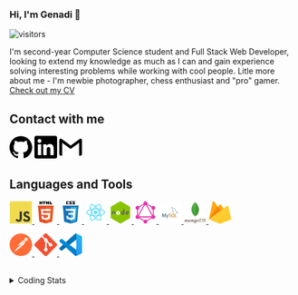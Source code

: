 ### Hi, I'm Genadi 👋

<!-- ![Profile views](https://gpvc.arturio.dev/genadi53) -->

![visitors](https://visitor-badge.glitch.me/badge?page_id=genadi53.genadi53&right_color=green)

I'm second-year Computer Science student and Full Stack Web Developer, looking to extend my knowledge as much as I can and gain experience solving interesting problems while working with cool people.
Litle more about me - I'm newbie photographer, chess enthusiast and "pro" gamer.
[Check out my CV](files/Genadi_Tsolov_CV.pdf)

## Contact with me

[<img src='images/github.svg' alt='github' height='40'>](https://github.com/genadi53) [<img src='images/linkedin.svg' alt='linkedin' height='40'>](https://www.linkedin.com/in/genadi-tsolov-a17a681b5/) [<img src='images/gmail.svg' alt='gmail' height='40'>](mailto:genadi.tsolov@gmail.com)

## Languages and Tools

<p align="left">
<a href="https://developer.mozilla.org/en-US/docs/Web/JavaScript" target="_blank"> <img src="images/js.svg" alt="javascript" width="40" height="40"/> </a> 
<a href="https://www.w3.org/html/" target="_blank"> <img src="images/html.svg" alt="html5" width="40" height="40"/> </a> 
<a href="https://www.w3schools.com/css/" target="_blank"> <img src="images/css.svg" alt="css3" width="40" height="40"/> 
<a href="https://reactjs.org" target="_blank"> <img src="images/react.png" alt="react" width="40" height="40"/> </a>
<a href="https://nodejs.org/en/" target="_blank"> <img src="images/node.png" alt="nodejs" width="40" height="40"/> </a>
<a href="https://graphql.org/" target="_blank"> <img  src="images/graphql.png" alt="graphql" width="40" height="40"/> </a>
<a href="https://www.mysql.com/" target="_blank"> <img  src="images/mysql.png" alt="mysql" width="40" height="40"/> </a>
<a href="https://www.mongodb.com/" target="_blank"> <img  src="images/mongo.png" alt="mongodb" width="40" height="40"/> </a>
<a href="https://firebase.google.com/" target="_blank"> <img src="images/firebase.png" alt="firebase" width="40" height="40"/> </a>

<p align="left">
<a href="https://postman.com" target="_blank"> <img src="images/postman.png" alt="postman" width="40" height="40"/> </a> 
<a href="https://git-scm.com/" target="_blank"> <img src="images/git.png" alt="git" width="40" height="40"/> </a>
<a href="https://code.visualstudio.com/" target="_blank"> <img  src="images/vscode.png" alt="vscode" width="40" height="40"/> </a>
</p>

<br>
<details>
<summary>
  Coding Stats
</summary>
  
[![Top Langs](https://github-readme-stats.vercel.app/api/top-langs/?username=genadi53)](https://github.com/anuraghazra/github-readme-stats)
![GitHub stats](https://github-readme-stats.vercel.app/api?username=genadi53&show_icons=true)

</details>
